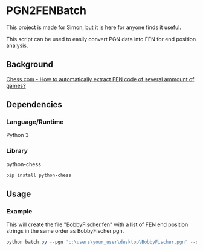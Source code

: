 # PGN2FENBatch

This project is made for Simon, but it is here for anyone finds it useful.

This script can be used to easily convert PGN data into FEN for end position analysis.

## Background

[Chess.com - How to automatically extract FEN code of several ammount of games?](https://www.chess.com/clubs/forum/view/how-to-automatically-extract-fen-code-of-several-ammount-of-games)

## Dependencies

### Language/Runtime

Python 3

### Library

python-chess
```powershell
pip install python-chess
```

## Usage

### Example

This will create the file "BobbyFischer.fen" with a list of FEN end position strings in the same order as BobbyFischer.pgn.

```powershell
python batch.py --pgn 'c:\users\your_user\desktop\BobbyFischer.pgn' --out 'c:\users\your_user\desktop\BobbyFischer.fen'
```
